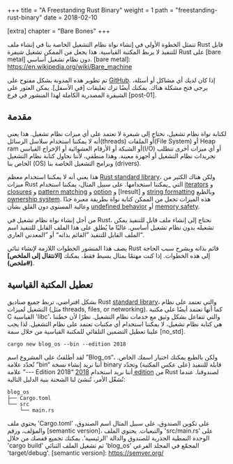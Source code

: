 +++
title = "A Freestanding Rust Binary"
weight = 1
path = "freestanding-rust-binary"
date = 2018-02-10

[extra]
chapter = "Bare Bones"
+++

تتمثل الخطوة الأولى في إنشاء نواة نظام التشغيل الخاصة بنا في إنشاء ملف Rust قابل للتنفيذ لا يربط المكتبة القياسية. هذا يجعل من الممكن تشغيل شيفرة Rust على [bare metal] دون نظام تشغيل أساسي.
[bare metal]: https://en.wikipedia.org/wiki/Bare_machine
<!-- more -->

تم تطوير هذه المدونة بشكل مفتوح على [GitHub]. إذا كان لديك أي مشاكل أو أسئلة، يرجى فتح مشكلة هناك. يمكنك أيضًا ترك تعليقات [في الأسفل]. يمكن العثور على الشيفرة المصدرية الكاملة لهذا المنشور في فرع [post-01].


[GitHub]: https://github.com/phil-opp/blog_os
[at the bottom]: #comments
<!-- fix for zola anchor checker (target is in template): <a id="comments"> -->
[post branch]: https://github.com/phil-opp/blog_os/tree/post-01
<!-- toc -->


## مقدمة
لكتابة نواة نظام تشغيل، نحتاج إلى شيفرة لا تعتمد على أي ميزات نظام تشغيل. هذا يعني أنه لا يمكننا استخدام سلاسل الرسائل(threads) أو الملفات(File System) أو Heap ram أو الشبكة أو الأرقام العشوائية أو الإخراج القياسي(I/O) أو أي ميزات أخرى تتطلب تجريدات نظام التشغيل أو أجهزة معينة. وهذا منطقي، لأننا نحاول كتابة نظام التشغيل الخاص بنا (OS) وبرامج التشغيل الخاصة بنا (drivers).

هذا يعني أنه لا يمكننا استخدام معظم [Rust standard library]، ولكن هناك الكثير من ميزات Rust التي _يمكننا استخدامها. على سبيل المثال، يمكننا استخدام [iterators] و [closures] و [pattern matching] و [option] و [اresult] و [string formatting] وبالطبع [ownership system]. هذه الميزات تجعل من الممكن كتابة نواة بطريقة معبرة جدًا وعالية المستوى دون القلق بشأن [undefined behavior] أو [memory safety].


[option]: https://doc.rust-lang.org/core/option/
[result]:https://doc.rust-lang.org/core/result/
[Rust standard library]: https://doc.rust-lang.org/std/
[iterators]: https://doc.rust-lang.org/book/ch13-02-iterators.html
[closures]: https://doc.rust-lang.org/book/ch13-01-closures.html
[pattern matching]: https://doc.rust-lang.org/book/ch06-00-enums.html
[string formatting]: https://doc.rust-lang.org/core/macro.write.html
[ownership system]: https://doc.rust-lang.org/book/ch04-00-understanding-ownership.html
[undefined behavior]: https://www.nayuki.io/page/undefined-behavior-in-c-and-cplusplus-programs
[memory safety]: https://tonyarcieri.com/it-s-time-for-a-memory-safety-intervention


من أجل إنشاء نواة نظام تشغيل في Rust، نحتاج إلى إنشاء ملف قابل للتنفيذ يمكن تشغيله بدون نظام تشغيل أساسي. غالبًا ما يُطلق على هذا الملف القابل للتنفيذ اسم الملف القابل للتنفيذ ”القائم بذاته“ أو ”المعدني العاري“.

يصف هذا المنشور الخطوات اللازمة لإنشاء ثنائي Rust قائم بذاته ويشرح سبب الحاجة إلى هذه الخطوات. إذا كنت مهتمًا بمثال بسيط فقط، يمكنك **[الانتقال إلى الملخص] (#ملخص)**.



## تعطيل المكتبة القياسية
بشكل افتراضي، تربط جميع صناديق Rust [standard library]، والتي تعتمد على نظام التشغيل لميزات (مثل threads, files, or networking). كما أنها تعتمد أيضًا على مكتبة C القياسية 'libc'، والتي تتفاعل بشكل وثيق مع خدمات نظام التشغيل. نظرًا لأن خطتنا هي كتابة نظام تشغيل، لا يمكننا استخدام أي مكتبات تعتمد على نظام التشغيل. لذا يجب علينا تعطيل التضمين التلقائي للمكتبة القياسية من خلال سمة [no_std].


[standard library]: https://doc.rust-lang.org/std/
[`no_std` attribute]: https://doc.rust-lang.org/1.30.0/book/first-edition/using-rust-without-the-standard-library.html

```
cargo new blog_os --bin --edition 2018
```

لقد أطلقتُ على المشروع اسم ”Blog_os“، ولكن بالطبع يمكنك اختيار اسمك الخاص. تُحدّد علامة ”bin“ أننا نريد إنشاء نسخة binary قابلة للتنفيذ (على عكس المكتبة) وتحدّد علامة ”--- Edition 2018“ أننا نريد استخدام [2018 edition] من Rust لصندوقنا. عندما نُشغّل الأمر، تُنشئ لنا الشحنة بنية الدليل التالية:

[2018 edition]: https://doc.rust-lang.org/nightly/edition-guide/rust-2018/index.html

```
blog_os
├── Cargo.toml
└── src
    └── main.rs
```
يحتوي ملف 'Cargo.toml' على تكوين الصندوق، على سبيل المثال اسم الصندوق، والمؤلف، ورقم [semantic version]، والتبعيات. يحتوي الملف 'src/main.rs' على الوحدة النمطية الجذرية للصندوق والدالة 'الرئيسية'. يمكنك تجميع قفصك من خلال 'cargo build' ثم تشغيل الملف الثنائي 'blog_os' المجمّع في المجلد الفرعي 'target/debug'.
[semantic version]: https://semver.org/

